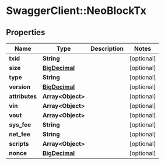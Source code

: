 # SwaggerClient::NeoBlockTx

## Properties
Name | Type | Description | Notes
------------ | ------------- | ------------- | -------------
**txid** | **String** |  | [optional] 
**size** | [**BigDecimal**](BigDecimal.md) |  | [optional] 
**type** | **String** |  | [optional] 
**version** | [**BigDecimal**](BigDecimal.md) |  | [optional] 
**attributes** | **Array&lt;Object&gt;** |  | [optional] 
**vin** | **Array&lt;Object&gt;** |  | [optional] 
**vout** | **Array&lt;Object&gt;** |  | [optional] 
**sys_fee** | **String** |  | [optional] 
**net_fee** | **String** |  | [optional] 
**scripts** | **Array&lt;Object&gt;** |  | [optional] 
**nonce** | [**BigDecimal**](BigDecimal.md) |  | [optional] 

